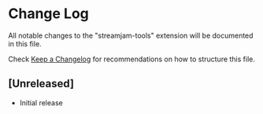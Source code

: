 # Change Log

All notable changes to the "streamjam-tools" extension will be documented in this file.

Check [Keep a Changelog](http://keepachangelog.com/) for recommendations on how to structure this file.

## [Unreleased]

- Initial release